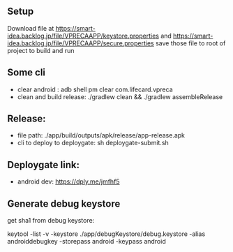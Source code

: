## Setup

Download file at https://smart-idea.backlog.jp/file/VPRECAAPP/keystore.properties and https://smart-idea.backlog.jp/file/VPRECAAPP/secure.properties
save those file to root of project to build and run

## Some cli
- clear android : adb shell pm clear com.lifecard.vpreca 
- clean and build release: ./gradlew clean && ./gradlew assembleRelease

## Release:
- file path: ./app/build/outputs/apk/release/app-release.apk
- cli to deploy to deploygate: sh deploygate-submit.sh

## Deploygate link:
- android dev: https://dply.me/jmfhf5


## Generate debug keystore
get sha1 from debug keystore: 

keytool -list -v -keystore ./app/debugKeystore/debug.keystore -alias androiddebugkey -storepass android -keypass android